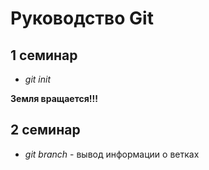 # Руководство Git

## 1 семинар

- *git init*

**Земля вращается!!!**

## 2 семинар

- *git branch* - вывод информации о ветках